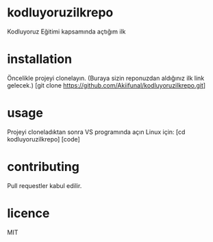# kodluyoruzilkrepo
Kodluyoruz Eğitimi kapsamında açtığım ilk
# installation
Öncelikle projeyi clonelayın. (Buraya sizin reponuzdan aldığınız ilk link gelecek.)
[git clone https://github.com/Akiifunal/kodluyoruzilkrepo.git]
# usage
Projeyi cloneladıktan sonra VS programında açın 
Linux için:
[cd kodluyoruzilkrepo]
[code]
# contributing 
Pull requestler kabul edilir.
# licence
MIT
